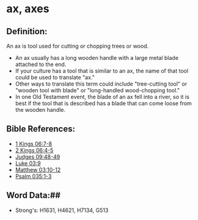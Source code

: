 # ax, axes #

## Definition: ##

An ax is tool used for cutting or chopping trees or wood. 

 * An ax usually has a long wooden handle with a large metal blade attached to the end.
 * If your culture has a tool that is similar to an ax, the name of that tool could be used to translate "ax."
 * Other ways to translate this term could include "tree-cutting tool" or "wooden tool with blade" or "long-handled wood-chopping tool."
 * In one Old Testament event, the blade of an ax fell into a river, so it is best if the tool that is described has a blade that can come loose from the wooden handle.

## Bible References: ##

* [1 Kings 06:7-8](rc://en/tn/help/1ki/06/07)
* [2 Kings 06:4-5](rc://en/tn/help/2ki/06/04)
* [Judges 09:48-49](rc://en/tn/help/jdg/09/48)
* [Luke 03:9](rc://en/tn/help/luk/03/09)
* [Matthew 03:10-12](rc://en/tn/help/mat/03/10)
* [Psalm 035:1-3](rc://en/tn/help/psa/035/001)

## Word Data:##

* Strong's: H1631, H4621, H7134, G513
